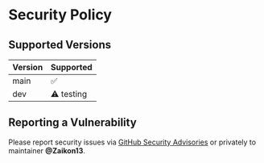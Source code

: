 # Security Policy
## Supported Versions
| Version | Supported |
|----------|------------|
| main     | ✅         |
| dev      | ⚠️ testing |

## Reporting a Vulnerability
Please report security issues via [GitHub Security Advisories](https://github.com/Zaikon13/All-in-One-DeFi-Bot/security/advisories/new)
or privately to maintainer **@Zaikon13**.

